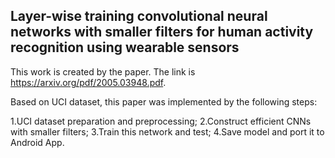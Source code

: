 ## Layer-wise training convolutional neural networks with smaller filters for human activity recognition using wearable sensors

This work is created by the paper. The link is https://arxiv.org/pdf/2005.03948.pdf.

Based on UCI dataset, this paper was implemented by the following steps:

1.UCI dataset preparation and preprocessing;
2.Construct efficient CNNs with smaller filters;
3.Train this network and test;
4.Save model and port it to Android App.
